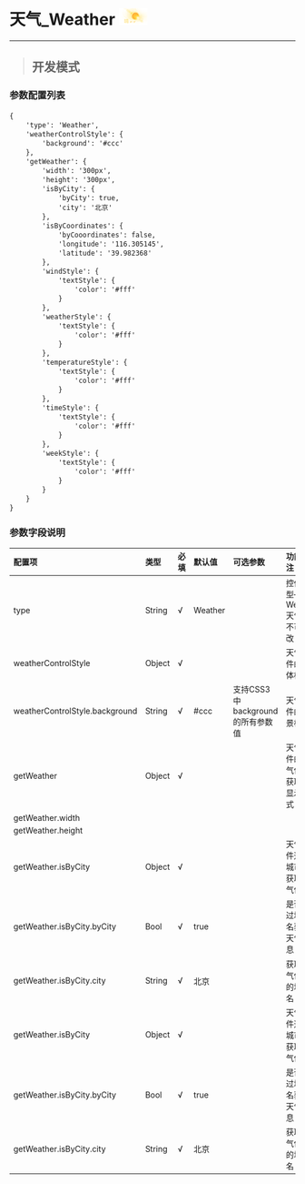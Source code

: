 # 天气\_Weather ![](/assets/Weather.png)

---

> ## 开发模式

### 参数配置列表

```
{
    'type': 'Weather',
    'weatherControlStyle': {
        'background': '#ccc'
    },
    'getWeather': {
        'width': '300px',
        'height': '300px',
        'isByCity': {
            'byCity': true,
            'city': '北京'
        },
        'isByCoordinates': {
            'byCooordinates': false,
            'longitude': '116.305145',
            'latitude': '39.982368'
        },
        'windStyle': {
            'textStyle': {
                'color': '#fff'
            }
        },
        'weatherStyle': {
            'textStyle': {
                'color': '#fff'
            }
        },
        'temperatureStyle': {
            'textStyle': {
                'color': '#fff'
            }
        },
        'timeStyle': {
            'textStyle': {
                'color': '#fff'
            }
        },
        'weekStyle': {
            'textStyle': {
                'color': '#fff'
            }
        }
    }
}
```

### 参数字段说明

| 配置项 | 类型 | 必填 | 默认值 | 可选参数 | 功能/备注 |
| :--- | :--- | :--- | :--- | :--- | :--- |
| type | String | √ | Weather |  | 控件类型——Weather天气，不可修改 |
| weatherControlStyle | Object | √ |  |  | 天气控件的整体样式 |
| weatherControlStyle.background | String | √ | \#ccc | 支持CSS3中background的所有参数值 | 天气控件的背景样式 |
| getWeather | Object | √ |  |  | 天气控件的天气信息获取及显示样式 |
| getWeather.width |  |  |  |  |  |
| getWeather.height |  |  |  |  |  |
| getWeather.isByCity | Object | √ |  |  | 天气控件通过城市名获取天气信息 |
| getWeather.isByCity.byCity | Bool | √ | true |  | 是否通过城市名获取天气信息 |
| getWeather.isByCity.city | String | √ | 北京 |  | 获取天气信息的城市名 |
| getWeather.isByCity | Object | √ |  |  | 天气控件通过城市名获取天气信息 |
| getWeather.isByCity.byCity | Bool | √ | true |  | 是否通过城市名获取天气信息 |
| getWeather.isByCity.city | String | √ | 北京 |  | 获取天气信息的城市名 |



